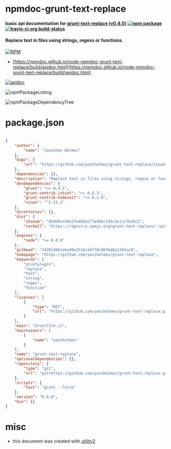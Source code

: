 # npmdoc-grunt-text-replace

#### basic api documentation for  [grunt-text-replace (v0.4.0)](https://github.com/yoniholmes/grunt-text-replace)  [![npm package](https://img.shields.io/npm/v/npmdoc-grunt-text-replace.svg?style=flat-square)](https://www.npmjs.org/package/npmdoc-grunt-text-replace) [![travis-ci.org build-status](https://api.travis-ci.org/npmdoc/node-npmdoc-grunt-text-replace.svg)](https://travis-ci.org/npmdoc/node-npmdoc-grunt-text-replace)

#### Replace text in files using strings, regexs or functions.

[![NPM](https://nodei.co/npm/grunt-text-replace.png?downloads=true&downloadRank=true&stars=true)](https://www.npmjs.com/package/grunt-text-replace)

- [https://npmdoc.github.io/node-npmdoc-grunt-text-replace/build/apidoc.html](https://npmdoc.github.io/node-npmdoc-grunt-text-replace/build/apidoc.html)

[![apidoc](https://npmdoc.github.io/node-npmdoc-grunt-text-replace/build/screenCapture.buildCi.browser.%252Ftmp%252Fbuild%252Fapidoc.html.png)](https://npmdoc.github.io/node-npmdoc-grunt-text-replace/build/apidoc.html)

![npmPackageListing](https://npmdoc.github.io/node-npmdoc-grunt-text-replace/build/screenCapture.npmPackageListing.svg)

![npmPackageDependencyTree](https://npmdoc.github.io/node-npmdoc-grunt-text-replace/build/screenCapture.npmPackageDependencyTree.svg)



# package.json

```json

{
    "author": {
        "name": "Jonathan Holmes"
    },
    "bugs": {
        "url": "https://github.com/yoniholmes/grunt-text-replace/issues"
    },
    "dependencies": {},
    "description": "Replace text in files using strings, regexs or functions.",
    "devDependencies": {
        "grunt": ">= 0.4.1",
        "grunt-contrib-jshint": ">= 0.6.3",
        "grunt-contrib-nodeunit": ">= 0.2.0",
        "sinon": "^1.12.1"
    },
    "directories": {},
    "dist": {
        "shasum": "db9d9ce59e2fe49da277e9dbc195c3e11cfb16c2",
        "tarball": "https://registry.npmjs.org/grunt-text-replace/-/grunt-text-replace-0.4.0.tgz"
    },
    "engines": {
        "node": ">= 0.8.0"
    },
    "gitHead": "742013661eba90e251bc94ff8c06fbd6a1193ac0",
    "homepage": "https://github.com/yoniholmes/grunt-text-replace",
    "keywords": [
        "gruntplugin",
        "replace",
        "text",
        "string",
        "regex",
        "function"
    ],
    "licenses": [
        {
            "type": "MIT",
            "url": "https://github.com/yoniholmes/grunt-text-replace.git/blob/master/LICENSE-MIT"
        }
    ],
    "main": "Gruntfile.js",
    "maintainers": [
        {
            "name": "yoniholmes"
        }
    ],
    "name": "grunt-text-replace",
    "optionalDependencies": {},
    "repository": {
        "type": "git",
        "url": "git+https://github.com/yoniholmes/grunt-text-replace.git"
    },
    "scripts": {
        "test": "grunt --force"
    },
    "version": "0.4.0",
    "bin": {}
}
```



# misc
- this document was created with [utility2](https://github.com/kaizhu256/node-utility2)
